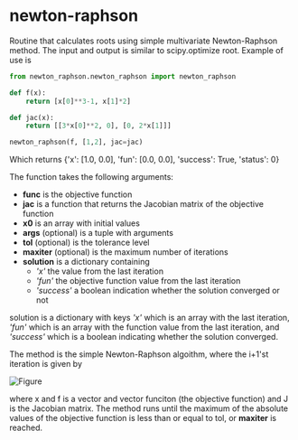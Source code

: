 # newton-raphson
Routine that calculates roots using simple multivariate Newton-Raphson method. The input and output is similar to scipy.optimize root. Example of use is

```python
from newton_raphson.newton_raphson import newton_raphson

def f(x):
    return [x[0]**3-1, x[1]*2]

def jac(x):
    return [[3*x[0]**2, 0], [0, 2*x[1]]]

newton_raphson(f, [1,2], jac=jac)
```

Which returns {'x': [1.0, 0.0], 'fun': [0.0, 0.0], 'success': True, 'status': 0}

The function takes the following arguments:
- **func** is the objective function
- **jac** is a function that returns the Jacobian matrix of the objective function
- **x0** is an array with initial values
- **args** (optional) is a tuple with arguments
- **tol** (optional) is the tolerance level
- **maxiter** (optional) is the maximum number of iterations
- **solution** is a dictionary containing
  - *'x'* the value from the last iteration
  - *'fun'* the objective function value from the last iteration
  - *'success'* a boolean indication whether the solution converged or not

solution is a dictionary with keys *'x'* which is an array with the last iteration, *'fun'* which is an array with the function value from the last iteration, and *'success'* which is a boolean indicating whether the solution converged.

The method is the simple Newton-Raphson algoithm, where the i+1'st iteration is given by

![Figure](https://latex.codecogs.com/png.image?\dpi{110}&space;\bg_white&space;x_{i+1}=x_i-J(x_i,z)^{-1}f(x_i,z),)

where x and f is a vector and vector funciton (the objective function) and J is the Jacobian matrix. The method runs until the maximum of the absolute values of the objective function is less than or equal to tol, or **maxiter** is reached.

